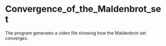 # Convergence_of_the_Maldenbrot_set
The program generates a video file showing how the Maldenbrot set converges.
